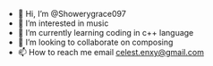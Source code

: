 - 👋 Hi, I’m @Showerygrace097
- 👀 I’m interested in music
- 🌱 I’m currently learning coding in c++ language
- 💞️ I’m looking to collaborate on composing
- 📫 How to reach me email celest.enxy@gmail.com

<!---
Showerygrace097/Showerygrace097 is a ✨ special ✨ repository because its `README.md` (this file) appears on your GitHub profile.
You can click the Preview link to take a look at your changes.
--->
